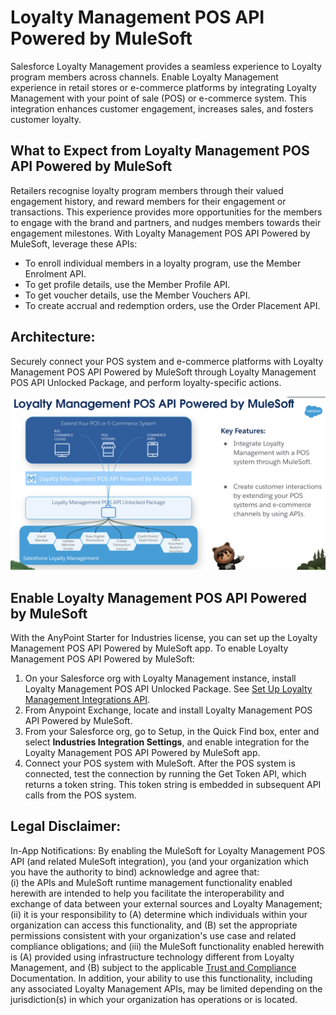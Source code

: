 # Loyalty Management POS API Powered by MuleSoft

Salesforce Loyalty Management provides a seamless experience to Loyalty program members across channels. Enable Loyalty Management experience in retail stores or e-commerce platforms by integrating Loyalty Management with your point of sale (POS) or e-commerce system. This integration enhances customer engagement, increases sales, and fosters customer loyalty. 

## What to Expect from Loyalty Management POS API Powered by MuleSoft
Retailers recognise loyalty program members through their valued engagement history, and reward members for their engagement or transactions. This experience provides more opportunities for the members to engage with the brand and partners, and nudges members towards their engagement milestones. With Loyalty Management POS API Powered by MuleSoft, leverage these APIs:

 - To enroll individual members in a loyalty program, use the Member Enrolment API.
 - To get profile details, use the Member Profile API.
 - To get voucher details, use the Member Vouchers API.
 - To create accrual and redemption orders, use the Order Placement API.

## Architecture:
Securely connect your POS system and e-commerce platforms with Loyalty Management POS API Powered by MuleSoft through Loyalty Management POS API Unlocked Package, and perform loyalty-specific actions.

![resources/lc-management-api-impl_home_Image_1.png](resources/lc-management-api-impl_home_Image_1.png)



## Enable Loyalty Management POS API Powered by MuleSoft
With the AnyPoint Starter for Industries license, you can set up the Loyalty Management POS API Powered by MuleSoft app. To enable Loyalty Management POS API Powered by MuleSoft:

 1. On your Salesforce org with Loyalty Management instance, install Loyalty Management POS API Unlocked Package. See [Set Up Loyalty Management Integrations API][1]. 
 2. From Anypoint Exchange, locate and install Loyalty Management POS API Powered by MuleSoft. 
 3. From your Salesforce org, go to Setup, in the Quick Find box, enter and select **Industries Integration Settings**, and enable integration for the Loyalty Management POS API Powered by MuleSoft app. 
 4. Connect your POS system with MuleSoft. After the POS system is connected, test the connection by running the Get Token API, which returns a token string. This token string is embedded in subsequent API calls from the POS system.

## Legal Disclaimer:
In-App Notifications: By enabling the MuleSoft for Loyalty Management POS API (and related MuleSoft integration), you (and your organization which you have the authority to bind) acknowledge and agree that:  
(i) the APIs and MuleSoft runtime management functionality enabled herewith are intended to help you facilitate the interoperability and exchange of data between your external sources and Loyalty Management;
(ii) it is your responsibility to (A) determine which individuals within your organization can access this functionality, and (B) set the appropriate permissions consistent with your organization's use case and related compliance obligations; and 
(iii) the MuleSoft functionality enabled herewith is (A) provided using infrastructure technology different from Loyalty Management, and (B) subject to the applicable [Trust and Compliance][2] Documentation. In addition, your ability to use this functionality, including any associated Loyalty Management APIs, may be limited depending on the jurisdiction(s) in which your organization has operations or is located.

  [1]: https://developer.salesforce.com/docs/industries/loyalty/guide/setup-unlocked-package.html
  [2]: https://www.salesforce.com/company/legal/trust-and-compliance-documentation/